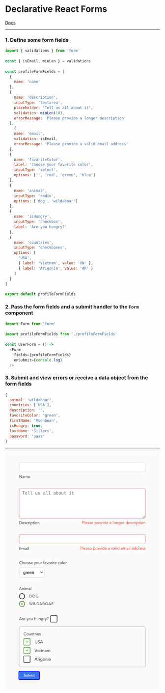 # Declarative React Forms 

[Docs](https://github.com/crshmk/react-form/blob/master/docs.md) 

--- 

### 1. Define some form fields 

```javascript 
import { validations } from 'form'

const { isEmail, minLen } = validations 

const profileFormFields = [
  {
    name: 'name'
  },
  {
    name: 'description',
    inputType: 'textarea',    
    placeholder: 'Tell us all about it',
    validation: minLen(10),
    errorMessage: 'Please provide a longer description'
  },
    {
    name: 'email',
    validation: isEmail,
    errorMessage: 'Please provide a valid email address'
  },
  {
    name: 'favoriteColor',
    label: 'Choose your favorite color',
    inputType: 'select', 
    options: ['', 'red', 'green', 'blue']
  },
  {
    name: 'animal',
    inputType: 'radio',
    options: ['dog', 'wildaboar']
  },
  {
    name: 'isHungry',
    inputType: 'checkbox',
    label: 'Are you hungry?'
  },
  {
    name: 'countries',
    inputType: 'checkboxes',
    options: [
      'USA', 
      { label: 'Vietnam', value: 'VN' },
      { label: 'Arigonia', value: 'AR' }
    ]
  }
]

export default profileFormFields
```

### 2. Pass the form fields and a submit handler to the `Form` component

```javascript 
import Form from 'form'

import profileFormFields from './profileFormFields'

const UserForm = () => 
  <Form 
    fields={profileFormFields} 
    onSubmit={console.log}
  />
```

### 3. Submit and view errors or receive a data object from the form fields 

```javascript 
{
  animal: 'wildaboar',
  countries: ['USA'],
  description: '',
  favoriteColor: 'green',
  firstName: 'Moonbean',
  isHungry: true,
  lastName: 'Sillers',
  password: 'pass'
}
```

---


<img src="https://github.com/crshmk/react-form/blob/master/example.png" width="600" />